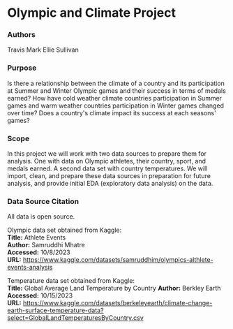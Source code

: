 # Olympic and Climate Project

### Authors

Travis Mark
Ellie Sullivan

### Purpose

Is there a relationship between the climate of a country and its participation at Summer and Winter Olympic games and their success in terms of medals earned? How have cold weather climate countries participation in Summer games and warm weather countries participation in Winter games changed over time? Does a country's climate impact its success at each seasons' games?

### Scope

In this project we will work with two data sources to prepare them for analysis. 
One with data on Olympic athletes, their country, sport, and medals earned. A second data set with country temperatures.
We will import, clean, and prepare these data sources in preparation for future analysis, and provide initial EDA (exploratory data analysis) on the data.

### Data Source Citation  

All data is open source.

Olympic data set obtained from Kaggle:  
**Title:** Athlete Events  
**Author:** Samruddhi Mhatre  
**Accessed:** 10/8/2023  
**URL:** https://www.kaggle.com/datasets/samruddhim/olympics-althlete-events-analysis  

Temperature data set obtained from Kaggle:  
**Title:** Global Average Land Temperature by Country 
**Author:** Berkley Earth  
**Accessed:** 10/15/2023  
**URL:** https://www.kaggle.com/datasets/berkeleyearth/climate-change-earth-surface-temperature-data?select=GlobalLandTemperaturesByCountry.csv   
